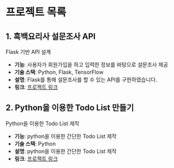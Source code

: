 # 프로젝트 목록

## 1. 흑백요리사 설문조사 API
Flask 기반 API 설계

- **기능**: 사용자가 회원가입을 하고 입력한 정보를 바탕으로 설문조사 제공
- **기술 스택**: Python, Flask, TensorFlow
- **설명**: Flask를 통해 설문조사를 할 수 있는 API를 구현하였습니다.
- **링크**: [프로젝트 링크](https://github.com/2joonkim/Personal_Project/tree/main/%ED%9D%91%EB%B0%B1%EC%9A%94%EB%A6%AC%EC%82%AC%20%EC%84%A4%EB%AC%B8%EC%A1%B0%EC%82%AC_Flask%20API%20%EA%B5%AC%ED%98%84)


## 2. Python을 이용한 Todo List 만들기
Python을 이용한 Todo List 제작

- **기능**: python을 이용한 간단한 Todo List 제작
- **기술 스택**: Python
- **설명**: python을 이용한 간단한 Todo List 제작
- **링크**: [프로젝트 링크](https://github.com/2joonkim/Personal_Project/tree/main/TodoList_Python_%EC%96%B4%ED%94%8C%EB%A6%AC%EC%BC%80%EC%9D%B4%EC%85%98)
